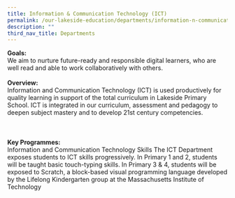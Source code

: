 ```yaml
---
title: Information & Communication Technology (ICT)
permalink: /our-lakeside-education/departments/information-n-communication-technology-ict/
description: ""
third_nav_title: Departments
---
```


<b>Goals:</b>
<br>
We aim to nurture future-ready and responsible digital learners, who are well read and able to work collaboratively with others.
<br><br>
<b>Overview:</b>
<br>
Information and Communication Technology (ICT) is used productively for quality learning in support of the total curriculum in Lakeside Primary School. ICT is integrated in our curriculum, assessment and pedagogy to deepen subject mastery and to develop 21st century competencies.
<br><br>
<br><br>
<b>Key Programmes:</b>
<br>
Information and Communication Technology Skills
The ICT Department exposes students to ICT skills progressively. In Primary 1 and 2, students will be taught basic touch-typing skills. In Primary 3 & 4, students will be exposed to Scratch, a block-based visual programming language developed by the Lifelong Kindergarten group at the Massachusetts Institute of Technology